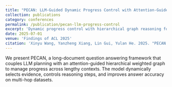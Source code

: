 ```yaml
---
title: "PECAN: LLM-Guided Dynamic Progress Control with Attention-Guided Hierarchical Weighted Graph for Long-Document QA"
collection: publications
category: conferences
permalink: /publication/pecan-llm-progress-control
excerpt: 'Dynamic progress control with hierarchical graph reasoning for long-document question answering.'
date: 2025-07-01
venue: 'Findings of ACL 2025'
citation: 'Xinyu Wang, Yanzheng Xiang, Lin Gui, Yulan He. 2025. "PECAN: LLM-Guided Dynamic Progress Control with Attention-Guided Hierarchical Weighted Graph for Long-Document QA." In <i>Findings of ACL 2025</i>.'
---
```

We present PECAN, a long-document question answering framework that couples LLM planning with an attention-guided hierarchical weighted graph to manage progress across lengthy contexts. The model dynamically selects evidence, controls reasoning steps, and improves answer accuracy on multi-hop datasets.
